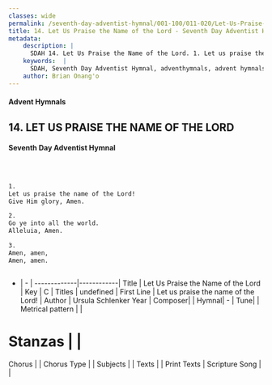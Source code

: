 ```yaml
---
classes: wide
permalink: /seventh-day-adventist-hymnal/001-100/011-020/Let-Us-Praise-the-Name-of-the-Lord/
title: 14. Let Us Praise the Name of the Lord - Seventh Day Adventist Hymnal
metadata:
    description: |
      SDAH 14. Let Us Praise the Name of the Lord. 1. Let us praise the name of the Lord! Give Him glory, Amen.
    keywords:  |
      SDAH, Seventh Day Adventist Hymnal, adventhymnals, advent hymnals, Let Us Praise the Name of the Lord, Let us praise the name of the Lord! 
    author: Brian Onang'o
---
```


#### Advent Hymnals
## 14. LET US PRAISE THE NAME OF THE LORD
#### Seventh Day Adventist Hymnal

```txt



1.
Let us praise the name of the Lord!
Give Him glory, Amen.

2.
Go ye into all the world.
Alleluia, Amen.

3.
Amen, amen,
Amen, amen.



```

- |   -  |
-------------|------------|
Title | Let Us Praise the Name of the Lord |
Key | C |
Titles | undefined |
First Line | Let us praise the name of the Lord! |
Author | Ursula Schlenker
Year | 
Composer|  |
Hymnal|  - |
Tune|  |
Metrical pattern | |
# Stanzas |  |
Chorus |  |
Chorus Type |  |
Subjects |  |
Texts |  |
Print Texts | 
Scripture Song |  |
  
